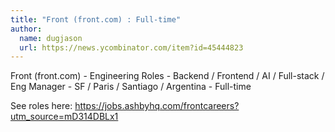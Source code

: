```yaml
---
title: "Front (front.com) : Full-time"
author:
  name: dugjason
  url: https://news.ycombinator.com/item?id=45444823
---
```

Front (front.com) - Engineering Roles - Backend &#x2F; Frontend &#x2F; AI &#x2F; Full-stack &#x2F; Eng Manager - SF &#x2F; Paris &#x2F; Santiago &#x2F; Argentina - Full-time

See roles here: <a href="https:&#x2F;&#x2F;jobs.ashbyhq.com&#x2F;frontcareers?utm_source=mD314DBLx1" rel="nofollow">https:&#x2F;&#x2F;jobs.ashbyhq.com&#x2F;frontcareers?utm_source=mD314DBLx1</a>
<JobApplication />
